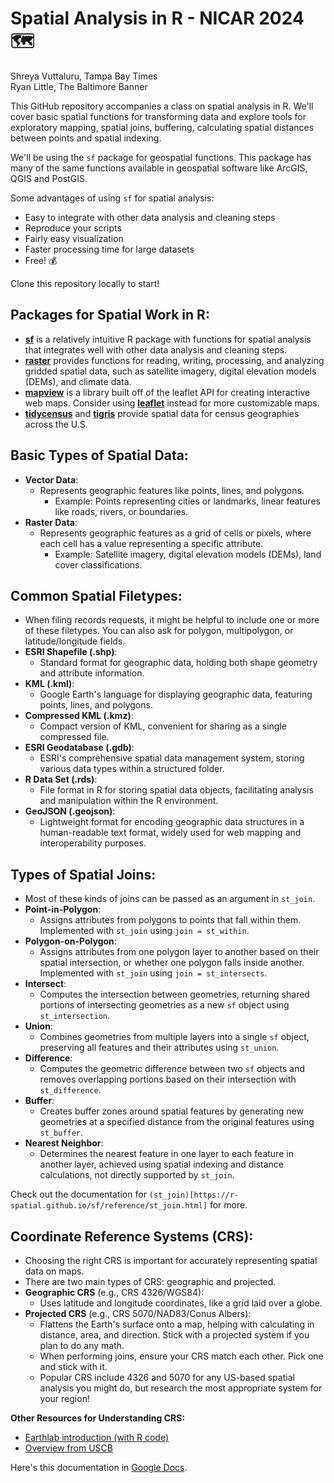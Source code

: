 # Spatial Analysis in R - NICAR 2024 🗺️

Shreya Vuttaluru, Tampa Bay Times  
Ryan Little, The Baltimore Banner

This GitHub repository accompanies a class on spatial analysis in R. We'll cover basic spatial functions for transforming data and explore tools for exploratory mapping, spatial joins, buffering, calculating spatial distances between points and spatial indexing.

We'll be using the `sf` package for geospatial functions. This package has many of the same functions available in geospatial software like ArcGIS, QGIS and PostGIS.

Some advantages of using `sf` for spatial analysis:

- Easy to integrate with other data analysis and cleaning steps
- Reproduce your scripts
- Fairly easy visualization
- Faster processing time for large datasets
- Free! 💰

Clone this repository locally to start!

## Packages for Spatial Work in R:
- **[sf](https://r-spatial.github.io/sf/)** is a relatively intuitive R package with functions for spatial analysis that integrates well with other data analysis and cleaning steps.
- **[raster](https://rspatial.org/raster/pkg/1-introduction.html)** provides functions for reading, writing, processing, and analyzing gridded spatial data, such as satellite imagery, digital elevation models (DEMs), and climate data.
- **[mapview](https://r-spatial.github.io/mapview/)** is a library built off of the leaflet API for creating interactive web maps. Consider using **[leaflet](https://learn.r-journalism.com/en/mapping/leaflet_maps/leaflet/)** instead for more customizable maps.
- **[tidycensus](https://walker-data.com/tidycensus/articles/spatial-data.html)** and **[tigris](https://rdrr.io/cran/tigris/man/tracts.html)** provide spatial data for census geographies across the U.S.


## Basic Types of Spatial Data:
- **Vector Data**: 
  - Represents geographic features like points, lines, and polygons.
    - Example: Points representing cities or landmarks, linear features like roads, rivers, or boundaries.
- **Raster Data**:
  - Represents geographic features as a grid of cells or pixels, where each cell has a value representing a specific attribute.
    - Example: Satellite imagery, digital elevation models (DEMs), land cover classifications.

## Common Spatial Filetypes:
- When filing records requests, it might be helpful to include one or more of these filetypes. You can also ask for polygon, multipolygon, or latitude/longitude fields.
- **ESRI Shapefile (.shp)**: 
  - Standard format for geographic data, holding both shape geometry and attribute information.
- **KML (.kml)**: 
  - Google Earth's language for displaying geographic data, featuring points, lines, and polygons.
- **Compressed KML (.kmz)**: 
  - Compact version of KML, convenient for sharing as a single compressed file.
- **ESRI Geodatabase (.gdb)**: 
  - ESRI's comprehensive spatial data management system, storing various data types within a structured folder.
- **R Data Set (.rds)**: 
  - File format in R for storing spatial data objects, facilitating analysis and manipulation within the R environment.
- **GeoJSON (.geojson)**: 
  - Lightweight format for encoding geographic data structures in a human-readable text format, widely used for web mapping and interoperability purposes.

## Types of Spatial Joins:
- Most of these kinds of joins can be passed as an argument in `st_join`.
- **Point-in-Polygon**: 
  - Assigns attributes from polygons to points that fall within them. Implemented with `st_join` using `join = st_within`.
- **Polygon-on-Polygon**:
  - Assigns attributes from one polygon layer to another based on their spatial intersection, or whether one polygon falls inside another. Implemented with `st_join` using `join = st_intersects`.
- **Intersect**:
  - Computes the intersection between geometries, returning shared portions of intersecting geometries as a new `sf` object using `st_intersection`.
- **Union**:
  - Combines geometries from multiple layers into a single `sf` object, preserving all features and their attributes using `st_union`.
- **Difference**:
  - Computes the geometric difference between two `sf` objects and removes overlapping portions based on their intersection with `st_difference`.
- **Buffer**:
  - Creates buffer zones around spatial features by generating new geometries at a specified distance from the original features using `st_buffer`.
- **Nearest Neighbor**:
  - Determines the nearest feature in one layer to each feature in another layer, achieved using spatial indexing and distance calculations, not directly supported by `st_join`.

Check out the documentation for `(st_join)[https://r-spatial.github.io/sf/reference/st_join.html]` for more.

## Coordinate Reference Systems (CRS):
- Choosing the right CRS is important for accurately representing spatial data on maps.
- There are two main types of CRS: geographic and projected.
- **Geographic CRS** (e.g., CRS 4326/WGS84):
  - Uses latitude and longitude coordinates, like a grid laid over a globe.
- **Projected CRS** (e.g., CRS 5070/NAD83/Conus Albers):
  - Flattens the Earth's surface onto a map, helping with calculating in distance, area, and direction. Stick with a projected system if you plan to do any math.
  - When performing joins, ensure your CRS match each other. Pick one and stick with it.
  - Popular CRS include 4326 and 5070 for any US-based spatial analysis you might do, but research the most appropriate system for your region!

**Other Resources for Understanding CRS:**
- [Earthlab introduction (with R code)](https://www.earthdatascience.org/courses/use-data-open-source-python/intro-vector-data-python/spatial-data-vector-shapefiles/)
- [Overview from USCB](https://www.census.gov/programs-surveys/geography/guidance/geo-areas/national-geospatial-data-standards.html)

Here's this documentation in [Google Docs](https://docs.google.com/document/d/1pilPhRDHUpVOgeCBC6X0y8-9vC7yl5SYmuEfEytSYy8/edit?usp=sharing).